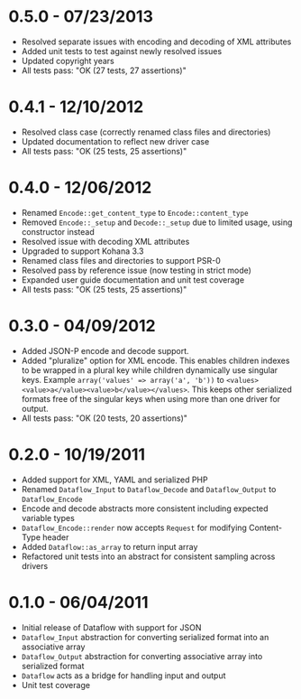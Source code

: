 # 0.5.0 - 07/23/2013

- Resolved separate issues with encoding and decoding of XML attributes
- Added unit tests to test against newly resolved issues
- Updated copyright years
- All tests pass: "OK (27 tests, 27 assertions)"

# 0.4.1 - 12/10/2012

- Resolved class case (correctly renamed class files and directories)
- Updated documentation to reflect new driver case
- All tests pass: "OK (25 tests, 25 assertions)"

# 0.4.0 - 12/06/2012

- Renamed `Encode::get_content_type` to `Encode::content_type`
- Removed `Encode::_setup` and `Decode::_setup` due to limited usage, using constructor instead
- Resolved issue with decoding XML attributes
- Upgraded to support Kohana 3.3
- Renamed class files and directories to support PSR-0
- Resolved pass by reference issue (now testing in strict mode)
- Expanded user guide documentation and unit test coverage
- All tests pass: "OK (25 tests, 25 assertions)"

# 0.3.0 - 04/09/2012

- Added JSON-P encode and decode support.
- Added "pluralize" option for XML encode. This enables children indexes to be wrapped in a plural key 
while children dynamically use singular keys. Example `array('values' => array('a', 'b'))` to 
`<values><value>a</value><value>b</value></values>`. This keeps other serialized formats free of 
the singular keys when using more than one driver for output.
- All tests pass: "OK (20 tests, 20 assertions)"

# 0.2.0 - 10/19/2011

- Added support for XML, YAML and serialized PHP
- Renamed `Dataflow_Input` to `Dataflow_Decode` and `Dataflow_Output` to `Dataflow_Encode`
- Encode and decode abstracts more consistent including expected variable types
- `Dataflow_Encode::render` now accepts `Request` for modifying Content-Type header
- Added `Dataflow::as_array` to return input array
- Refactored unit tests into an abstract for consistent sampling across drivers

# 0.1.0 - 06/04/2011

- Initial release of Dataflow with support for JSON
- `Dataflow_Input` abstraction for converting serialized format into an associative array
- `Dataflow_Output` abstraction for converting associative array into serialized format
- `Dataflow` acts as a bridge for handling input and output
- Unit test coverage
